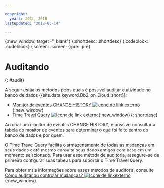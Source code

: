 ```yaml
---

copyright:
  years: 2014, 2018
lastupdated: "2018-03-14"

---
```


<!-- Attribute definitions --> 
{:new_window: target="_blank"}
{:shortdesc: .shortdesc}
{:codeblock: .codeblock}
{:screen: .screen}
{:pre: .pre}

# Auditando
{: #audit}

A seguir estão os métodos pelos quais é possível auditar a atividade no banco de dados {{site.data.keyword.Db2_on_Cloud_short}}:

* [Monitor de eventos CHANGE HISTORY ![Ícone de link externo](../../icons/launch-glyph.svg "Ícone de link externo")](https://www.ibm.com/support/knowledgecenter/en/SSEPGG_11.1.0/com.ibm.db2.luw.sql.ref.doc/doc/r0059363.html){:new_window}
* [Time Travel Query ![Ícone de link externo](../../icons/launch-glyph.svg "Ícone de link externo")](https://developer.ibm.com/answers/questions/426878/how-do-i-use-time-travel-query-in-db2-or-db2-on-cl/){:new_window}
{: shortdesc}

Ao criar um monitor de eventos CHANGE HISTORY, é possível consultar a tabela do monitor de eventos para determinar o que foi feito dentro do banco de dados e por quem. 

O Time Travel Query facilita o armazenamento de todas as mudanças em seus dados e até mesmo consulta seus dados antigos com base em um momento selecionado. Para usar esse método de auditoria, assegure-se de primeiro configurar suas tabelas para suportar o Time Travel Query.

Para obter mais informações sobre esses métodos de auditoria, consulte [Como auditar ou controlar mudanças? ![Ícone de linkexterno](../../icons/launch-glyph.svg "Ícone de link externo")](https://developer.ibm.com/answers/questions/427780/how-can-i-audit-or-track-changes-dropped-tables-to.html){:new_window}.

